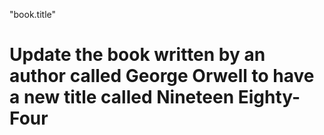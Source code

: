 "book.title"
# Update the book written by an author called George Orwell to have a new title called Nineteen Eighty-Four
